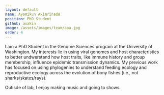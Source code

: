 ```yaml
---
layout: default
name: Ayomikun Akinrinade
position: PhD Student
github: aoakin
image: /assets/images/team/aoa.jpg
order: 4
---
```


I am a PhD Student in the Genome Sciences program at the University of Washington.
My interests lie in using viral genomes and host characteristics to better undwerstand how host traits, like immune history and group membership, influence epidemic transmission dynamics.
My previous work has focused on using phylogenies to understand feeding ecology and reproductive ecology across the evolution of bony fishes (i.e., not sharks/skates/rays).

Outisde of lab, I enjoy making music and going to shows.